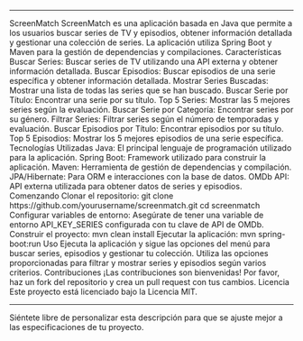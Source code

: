 <hr></hr>
ScreenMatch
ScreenMatch es una aplicación basada en Java que permite a los usuarios buscar series de TV y episodios, obtener información detallada y gestionar una colección de series. La aplicación utiliza Spring Boot y Maven para la gestión de dependencias y compilaciones.  
Características
Buscar Series: Buscar series de TV utilizando una API externa y obtener información detallada.
Buscar Episodios: Buscar episodios de una serie específica y obtener información detallada.
Mostrar Series Buscadas: Mostrar una lista de todas las series que se han buscado.
Buscar Serie por Título: Encontrar una serie por su título.
Top 5 Series: Mostrar las 5 mejores series según la evaluación.
Buscar Serie por Categoría: Encontrar series por su género.
Filtrar Series: Filtrar series según el número de temporadas y evaluación.
Buscar Episodios por Título: Encontrar episodios por su título.
Top 5 Episodios: Mostrar los 5 mejores episodios de una serie específica.
Tecnologías Utilizadas
Java: El principal lenguaje de programación utilizado para la aplicación.
Spring Boot: Framework utilizado para construir la aplicación.
Maven: Herramienta de gestión de dependencias y compilación.
JPA/Hibernate: Para ORM e interacciones con la base de datos.
OMDb API: API externa utilizada para obtener datos de series y episodios.
Comenzando
Clonar el repositorio:  
git clone https://github.com/yourusername/screenmatch.git
cd screenmatch
Configurar variables de entorno:  
Asegúrate de tener una variable de entorno API_KEY_SERIES configurada con tu clave de API de OMDb.
Construir el proyecto:  
mvn clean install
Ejecutar la aplicación:  
mvn spring-boot:run
Uso
Ejecuta la aplicación y sigue las opciones del menú para buscar series, episodios y gestionar tu colección.
Utiliza las opciones proporcionadas para filtrar y mostrar series y episodios según varios criterios.
Contribuciones
¡Las contribuciones son bienvenidas! Por favor, haz un fork del repositorio y crea un pull request con tus cambios.  
Licencia
Este proyecto está licenciado bajo la Licencia MIT.  <hr></hr> Siéntete libre de personalizar esta descripción para que se ajuste mejor a las especificaciones de tu proyecto.

